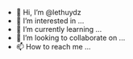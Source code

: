 - 👋 Hi, I’m @lethuydz
- 👀 I’m interested in ...
- 🌱 I’m currently learning ...
- 💞️ I’m looking to collaborate on ...
- 📫 How to reach me ...

<!---
lethuydz/lethuydz is a ✨ special ✨ repository because its `README.md` (this file) appears on your GitHub profile.
You can click the Preview link to take a look at your changes.
--->
